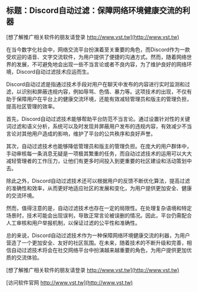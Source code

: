 ## **标题：Discord自动过滤：保障网络环境健康交流的利器**

[想了解推广相关软件的朋友请登录 http://www.vst.tw](http://www.vst.tw)

在当今数字化社会中，网络交流平台扮演着至关重要的角色，而Discord作为一款受欢迎的语音、文字交流软件，为用户提供了便捷的沟通方式。然而，随着网络世界的发展，不可避免地会出现一些不当言论或者不良内容，为了维护良好的网络环境，Discord自动过滤技术应运而生。

Discord自动过滤是指通过技术手段对用户在聊天中发布的内容进行实时监测和过滤，以识别和屏蔽违规内容，例如辱骂、色情、暴力等。这项技术的出现，不仅有助于保障用户在平台上的健康交流环境，还能有效减轻管理员和版主的管理负担，提高社区管理的效率。

首先，Discord自动过滤技术能够帮助平台防范不当言论。通过设置针对性的关键词过滤和语义分析，系统可以及时发现并屏蔽用户发布的违规内容，有效减少不当言论对其他用户造成的影响，维护了平台的公共秩序和良好声誉。

其次，自动过滤技术也能够降低管理员和版主的管理负担。在庞大的用户群体中，手动审核每一条消息无疑是一项极其繁重的任务，而自动过滤技术的运用可以大大减轻管理者的工作压力，让他们有更多时间投入到更重要的社区建设和活动策划中去。

除此之外，Discord自动过滤技术还可以根据用户的反馈不断优化算法，提高过滤的准确性和效率，从而更好地适应社区的发展和变化，为用户提供更加安全、健康的交流环境。

然而，值得注意的是，自动过滤技术也存在一定的局限性。在处理复杂语境和特定场景时，技术可能会出现误判，导致正常言论被误删的情况。因此，平台仍需配合人工审核和用户举报机制，以保证过滤的公平性和准确性。

总的来说，Discord自动过滤技术作为一种保障网络环境健康交流的利器，为用户营造了一个更加安全、友好的社区氛围。在未来，随着技术的不断升级和完善，相信自动过滤技术将会在社交网络平台中扮演越来越重要的角色，为用户提供更加优质的交流体验。

[想了解推广相关软件的朋友请登录 http://www.vst.tw](http://www.vst.tw)


[访问软件官网 http://www.vst.tw](http://www.vst.tw)
